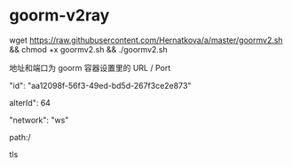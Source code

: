# goorm-v2ray


wget https://raw.githubusercontent.com/Hernatkova/a/master/goormv2.sh && chmod +x goormv2.sh && ./goormv2.sh

地址和端口为 goorm 容器设置里的 URL / Port 

"id": "aa12098f-56f3-49ed-bd5d-267f3ce2e873"

alterId": 64

"network": "ws"

path:/

tls
